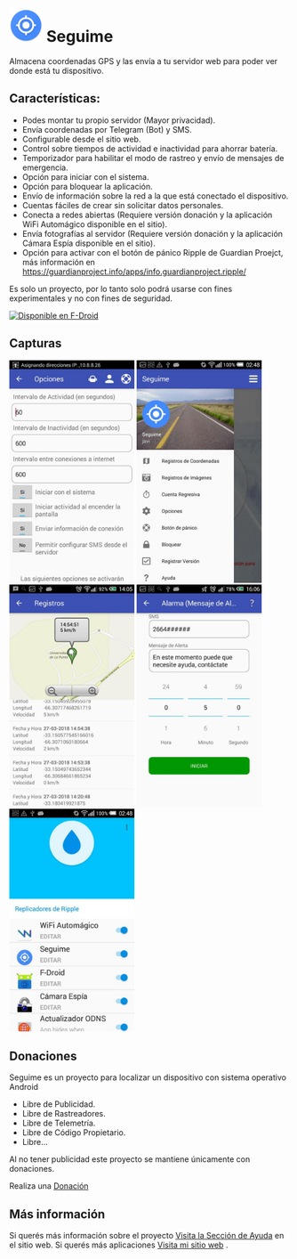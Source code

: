 # <img src="metadata/es-AR/images/icon.png" alt="Icono" height="60"> Seguime

Almacena coordenadas GPS y las envía a tu servidor web para poder ver donde
está tu dispositivo.

## Características:
* Podes montar tu propio servidor (Mayor privacidad).
* Envía coordenadas por Telegram (Bot) y SMS.
* Configurable desde el sitio web.
* Control sobre tiempos de actividad e inactividad para ahorrar batería.
* Temporizador para habilitar el modo de rastreo y envío de mensajes de emergencia.
* Opción para iniciar con el sistema.
* Opción para bloquear la aplicación.
* Envío de información sobre la red a la que está conectado el dispositivo.
* Cuentas fáciles de crear sin solicitar datos personales.
* Conecta a redes abiertas (Requiere versión donación y la aplicación WiFi Automágico disponible en el sitio).
* Envía fotografías al servidor (Requiere versión donación y la aplicación Cámara Espía disponible en el sitio).
* Opción para activar con el botón de pánico Ripple de Guardian Proejct, más información en https://guardianproject.info/apps/info.guardianproject.ripple/



Es solo un proyecto, por lo tanto solo podrá usarse con fines experimentales y
no con fines de seguridad.

[<img src="https://f-droid.org/badge/get-it-on-es.png" alt="Disponible en F-Droid" height="80">](https://f-droid.org/app/pc.javier.seguime)



## Capturas

<img src="metadata/es-AR/images/phoneScreenshots/opciones.jpg" alt="Captura de Pantalla" height="400">
<img src="metadata/es-AR/images/phoneScreenshots/menu.jpg" alt="Captura de Pantalla" height="400">
<img src="metadata/es-AR/images/phoneScreenshots/registros.jpg" alt="Captura de Pantalla" height="400">
<img src="metadata/es-AR/images/phoneScreenshots/temporizador.jpg" alt="Captura de Pantalla" height="400">
<img src="metadata/es-AR/images/phoneScreenshots/ripple.jpg" alt="Captura de Pantalla" height="400">



## Donaciones

Seguime es un proyecto para localizar un dispositivo con sistema operativo Android 

* Libre de Publicidad.
* Libre de Rastreadores.
* Libre de Telemetría.
* Libre de Código Propietario.
* Libre...

Al no tener publicidad este proyecto se mantiene únicamente con donaciones.

Realiza una [Donación](https://javim.000webhostapp.com/donacion) 

## Más información

Si querés más información sobre el proyecto [Visita la Sección de Ayuda](https://seguime.000webhostapp.com/ayuda.php) en el sitio web.
Si querés más aplicaciones [Visita mi sitio web](https://javim.000webhostapp.com) .

